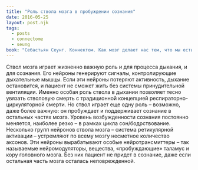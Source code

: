 ```yaml
---
title: "Роль ствола мозга в пробуждении сознания"
date: 2016-05-25
layout: post.njk
tags:
  - posts
  - connectome
  - seung
book: "Себастьян Сеунг. Коннектом. Как мозг делает нас тем, что мы есть"
---
```


Ствол мозга играет жизненно важную роль и для процесса дыхания, и для сознания. Его нейроны генерируют сигналы, контролирующие дыхательные мышцы. Если эти нейроны потеряют активность, дыхание остановится, и пациент не сможет жить без системы принудительной вентиляции. Именно особая роль ствола в дыхании позволяет тесно увязать стволовую смерть с традиционной концепцией респираторно-циркуляторной смерти. Но ствол играет еще одну роль – возможно, даже более важную: он пробуждает и поддерживает сознание в остальных частях мозга. Уровень возбужденности сознания постоянно меняется, наиболее резко – в рамках цикла сон/бодрствование. Несколько групп нейронов ствола мозга – система ретикулярной активации – устремляют по всему мозгу несметное количество аксонов. Эти нейроны вырабатывают особые нейротрансмиттеры – так называемые нейромодуляторы, вещества, «пробуждающие» таламус и кору головного мозга. Без них пациент не придет в сознание, даже если остальная часть мозга осталась неповрежденной.
